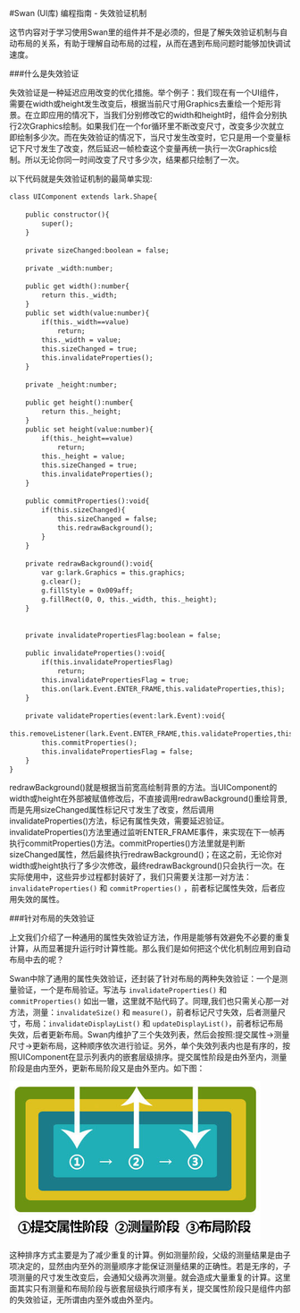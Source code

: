 #Swan (UI库) 编程指南 - 失效验证机制

这节内容对于学习使用Swan里的组件并不是必须的，但是了解失效验证机制与自动布局的关系，有助于理解自动布局的过程，从而在遇到布局问题时能够加快调试速度。

###什么是失效验证

失效验证是一种延迟应用改变的优化措施。举个例子：我们现在有一个UI组件，需要在width或height发生改变后，根据当前尺寸用Graphics去重绘一个矩形背景。在立即应用的情况下，当我们分别修改它的width和height时，组件会分别执行2次Graphics绘制。如果我们在一个for循环里不断改变尺寸，改变多少次就立即绘制多少次。而在失效验证的情况下，当尺寸发生改变时，它只是用一个变量标记下尺寸发生了改变，然后延迟一帧检查这个变量再统一执行一次Graphics绘制。所以无论你同一时间改变了尺寸多少次，结果都只绘制了一次。

以下代码就是失效验证机制的最简单实现:

```
class UIComponent extends lark.Shape{

    public constructor(){
        super();
    }

    private sizeChanged:boolean = false;

    private _width:number;

    public get width():number{
        return this._width;
    }
    public set width(value:number){
        if(this._width==value)
            return;
        this._width = value;
        this.sizeChanged = true;
        this.invalidateProperties();
    }

    private _height:number;

    public get height():number{
        return this._height;
    }
    public set height(value:number){
        if(this._height==value)
            return;
        this._height = value;
        this.sizeChanged = true;
        this.invalidateProperties();
    }

    public commitProperties():void{
        if(this.sizeChanged){
            this.sizeChanged = false;
            this.redrawBackground();
        }
    }

    private redrawBackground():void{
        var g:lark.Graphics = this.graphics;
        g.clear();
        g.fillStyle = 0x009aff;
        g.fillRect(0, 0, this._width, this._height);
    }


    private invalidatePropertiesFlag:boolean = false;

    public invalidateProperties():void{
        if(this.invalidatePropertiesFlag)
            return;
        this.invalidatePropertiesFlag = true;
        this.on(lark.Event.ENTER_FRAME,this.validateProperties,this);
    }

    private validateProperties(event:lark.Event):void{
        this.removeListener(lark.Event.ENTER_FRAME,this.validateProperties,this);
        this.commitProperties();
        this.invalidatePropertiesFlag = false;
    }
}
```

redrawBackground()就是根据当前宽高绘制背景的方法。当UIComponent的width或height在外部被赋值修改后，不直接调用redrawBackground()重绘背景,而是先用sizeChanged属性标记尺寸发生了改变，然后调用invalidateProperties()方法，标记有属性失效，需要延迟验证。invalidateProperties()方法里通过监听ENTER_FRAME事件，来实现在下一帧再执行commitProperties()方法。commitProperties()方法里就是判断sizeChanged属性，然后最终执行redrawBackground()；在这之前，无论你对width或height执行了多少次修改，最终redrawBackground()只会执行一次。在实际使用中，这些异步过程都封装好了，我们只需要关注那一对方法： `invalidateProperties()` 和 `commitProperties()` ，前者标记属性失效，后者应用失效的属性。

###针对布局的失效验证

上文我们介绍了一种通用的属性失效验证方法，作用是能够有效避免不必要的重复计算，从而显著提升运行时计算性能。那么我们是如何把这个优化机制应用到自动布局中去的呢？

Swan中除了通用的属性失效验证，还封装了针对布局的两种失效验证：一个是测量验证，一个是布局验证。写法与 `invalidateProperties()` 和 `commitProperties()` 如出一辙，这里就不贴代码了。同理,我们也只需关心那一对方法，测量：`invalidateSize()` 和 `measure()`，前者标记尺寸失效，后者测量尺寸，布局：`invalidateDisplayList()` 和 `updateDisplayList()`，前者标记布局失效，后者更新布局。Swan内维护了三个失效列表，然后会按照:提交属性->测量尺寸->更新布局，这种顺序依次进行验证。另外，单个失效列表内也是有序的，按照UIComponent在显示列表内的嵌套层级排序。提交属性阶段是由外至内，测量阶段是由内至外，更新布局阶段又是由外至内。如下图：


![](image/5-2-invalidate.jpg)


这种排序方式主要是为了减少重复的计算。例如测量阶段，父级的测量结果是由子项决定的，显然由内至外的测量顺序才能保证测量结果的正确性。若是无序的，子项测量的尺寸发生改变后，会通知父级再次测量。就会造成大量重复的计算。这里面其实只有测量和布局阶段与嵌套层级执行顺序有关，提交属性阶段只是组件内部的失效验证，无所谓由内至外或由外至内。
